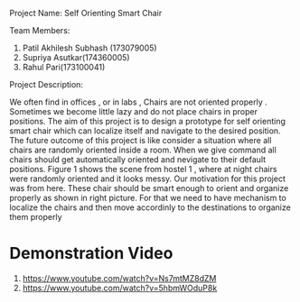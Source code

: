 Project Name: Self Orienting Smart Chair

Team Members:
1. Patil Akhilesh Subhash (173079005)
2. Supriya Asutkar(174360005)
3. Rahul Pari(173100041)


Project Description:

We often find in offices , or in labs , Chairs are not oriented properly . Sometimes we become little lazy
and do not place chairs in proper positions. The aim of this project is to design a prototype for self orienting
smart chair which can localize itself and navigate to the desired position. The future outcome of this project
is like consider a situation where all chairs are randomly oriented inside a room. When we give command
all chairs should get automatically oriented and nevigate to their default positions.
Figure 1 shows the scene from hostel 1 , where at night chairs were randomly oriented and it looks messy.
Our motivation for this project was from here. These chair should be smart enough to orient and organize
properly as shown in right picture. For that we need to have mechanism to localize the chairs and then move
accordinly to the destinations to organize them properly

Demonstration Video 
=========================  

1)  https://www.youtube.com/watch?v=Ns7mtMZ8dZM
2)  https://www.youtube.com/watch?v=5hbmWOduP8k 

